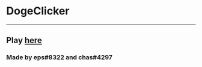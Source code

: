 # DogeClicker
---------------------
## Play [here](https://eps36.github.io/dogeclicker/)


### Made by eps#8322 and chas#4297
[ ](https://github.com/chasontop/dcc)



